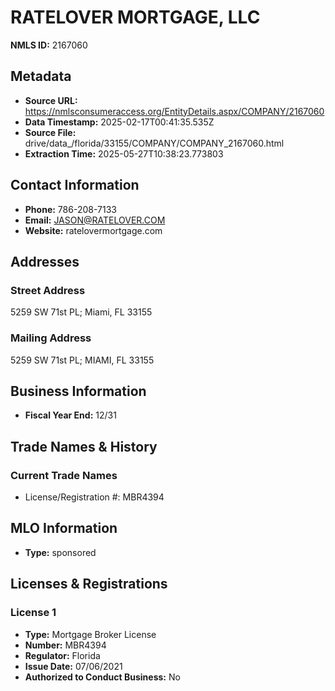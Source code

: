 # RATELOVER MORTGAGE, LLC

**NMLS ID:** 2167060

## Metadata
- **Source URL:** https://nmlsconsumeraccess.org/EntityDetails.aspx/COMPANY/2167060
- **Data Timestamp:** 2025-02-17T00:41:35.535Z
- **Source File:** drive/data_/florida/33155/COMPANY/COMPANY_2167060.html
- **Extraction Time:** 2025-05-27T10:38:23.773803

## Contact Information
- **Phone:** 786-208-7133
- **Email:** JASON@RATELOVER.COM
- **Website:** ratelovermortgage.com

## Addresses
### Street Address
5259 SW 71st PL; Miami, FL 33155

### Mailing Address
5259 SW 71st PL; MIAMI, FL 33155

## Business Information
- **Fiscal Year End:** 12/31

## Trade Names & History
### Current Trade Names
- License/Registration #: MBR4394

## MLO Information
- **Type:** sponsored

## Licenses & Registrations

### License 1
- **Type:** Mortgage Broker License
- **Number:** MBR4394
- **Regulator:** Florida
- **Issue Date:** 07/06/2021
- **Authorized to Conduct Business:** No
